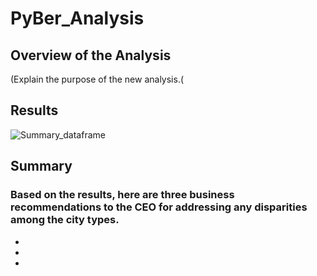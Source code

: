 # PyBer_Analysis

## Overview of the Analysis
(Explain the purpose of the new analysis.(

## Results
![Summary_dataframe](Summary_dataframe.png)


## Summary 
### Based on the results, here are three business recommendations to the CEO for addressing any disparities among the city types.
-
-
-
